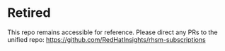 # Retired

This repo remains accessible for reference. Please direct any PRs to the unified repo:
https://github.com/RedHatInsights/rhsm-subscriptions
